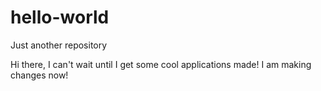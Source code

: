 # hello-world
Just another repository

Hi there,
I can't wait until I get some cool applications made! 
I am making changes now!
